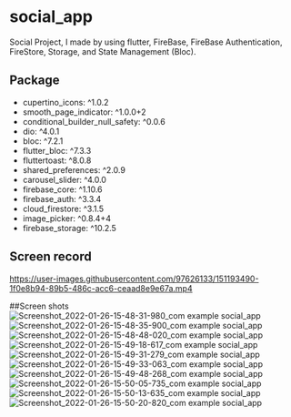 # social_app

Social Project, I made by using flutter, FireBase, FireBase Authentication, FireStore, Storage, and State Management (Bloc).

## Package

  - cupertino_icons: ^1.0.2
  - smooth_page_indicator: ^1.0.0+2
  - conditional_builder_null_safety: ^0.0.6
  - dio: ^4.0.1
  - bloc: ^7.2.1
  - flutter_bloc: ^7.3.3
  - fluttertoast: ^8.0.8
  - shared_preferences: ^2.0.9
  - carousel_slider: ^4.0.0
  - firebase_core: ^1.10.6
  - firebase_auth: ^3.3.4
  - cloud_firestore: ^3.1.5
  - image_picker: ^0.8.4+4
  - firebase_storage: ^10.2.5
  
## Screen record

https://user-images.githubusercontent.com/97626133/151193490-1f0e8b94-89b5-486c-acc6-ceaad8e9e67a.mp4

##Screen shots
![Screenshot_2022-01-26-15-48-31-980_com example social_app](https://user-images.githubusercontent.com/97626133/151193944-02b3f66e-a7f6-4319-8753-5f254a41a2ac.jpg)
![Screenshot_2022-01-26-15-48-35-900_com example social_app](https://user-images.githubusercontent.com/97626133/151193959-f6deaf3e-00ed-48c9-9806-56f2b1e52ce7.jpg)
![Screenshot_2022-01-26-15-48-48-020_com example social_app](https://user-images.githubusercontent.com/97626133/151193965-447ffcd4-919a-4524-9467-3f7cbf1bcb8b.jpg)
![Screenshot_2022-01-26-15-49-18-617_com example social_app](https://user-images.githubusercontent.com/97626133/151193982-442de88f-236e-43f8-b421-5e4ef9d8c959.jpg)
![Screenshot_2022-01-26-15-49-31-279_com example social_app](https://user-images.githubusercontent.com/97626133/151193994-26fc2db5-6ccf-478b-95f2-96d91afe52a3.jpg)
![Screenshot_2022-01-26-15-49-33-063_com example social_app](https://user-images.githubusercontent.com/97626133/151193999-34491e13-0d72-4951-bf6e-13571495f266.jpg)
![Screenshot_2022-01-26-15-49-48-268_com example social_app](https://user-images.githubusercontent.com/97626133/151194001-23dd2486-c20a-44b0-a11d-1e4d3386dd86.jpg)
![Screenshot_2022-01-26-15-50-05-735_com example social_app](https://user-images.githubusercontent.com/97626133/151194007-eccea5b2-f3bc-4842-9e1a-8edef1b3c31a.jpg)
![Screenshot_2022-01-26-15-50-13-635_com example social_app](https://user-images.githubusercontent.com/97626133/151194031-bf4daead-e001-433b-a3a0-4edecf6171e6.jpg)
![Screenshot_2022-01-26-15-50-20-820_com example social_app](https://user-images.githubusercontent.com/97626133/151194054-c8fe2a50-0047-452a-9c99-29542287aebe.jpg)
